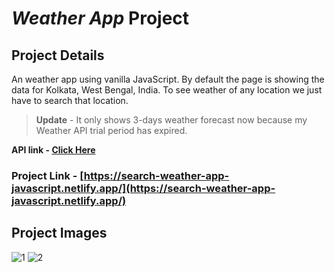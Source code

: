 # *Weather App* Project

## Project Details
An weather app using vanilla JavaScript. By default the page is showing the data for Kolkata, West Bengal, India. To see weather of any location we just have to search that location.

>**Update** - It only shows 3-days weather forecast now because my Weather API trial period has expired.

**API link - [Click Here](https://www.weatherapi.com/)**


### Project Link - [https://search-weather-app-javascript.netlify.app/](https://search-weather-app-javascript.netlify.app/)

## Project Images
![1](https://user-images.githubusercontent.com/110087385/220549827-b4e90015-cd6c-4755-9819-259a88d98951.png)
![2](https://user-images.githubusercontent.com/110087385/220549836-979f84f3-f745-4d87-a5ca-4f3ace57f4b6.png)